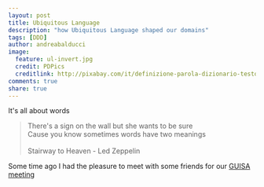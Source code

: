 ```yaml
---
layout: post
title: Ubiquitous Language
description: "how Ubiquitous Language shaped our domains"
tags: [DDD]
author: andreabalducci
image:
  feature: ul-invert.jpg
  credit: PDPics
  creditlink: http://pixabay.com/it/definizione-parola-dizionario-testo-390785/
comments: true
share: true
---
```


It's all about words

<blockquote>
There's a sign on the wall but she wants to be sure<br/>  
Cause you know sometimes words have two meanings<br/>
<br/>
Stairway to Heaven - Led Zeppelin
</blockquote>

Some time ago I had the pleasure to meet with some friends for our
[GUISA meeting](http://www.eventbrite.it/e/guisa-meeting-1-tickets-2972429617)
